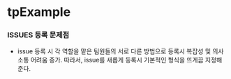 # tpExample


### ISSUES 등록 문제점

- issue 등록 시 각 역할을 맡은 팀원들의 서로 다른 방법으로 등록시 복잡성 및 의사소통 어려움 증가.
 따라서, issue를 새롭게 등록시 기본적인 형식을 뜨게끔 지정해준다.
